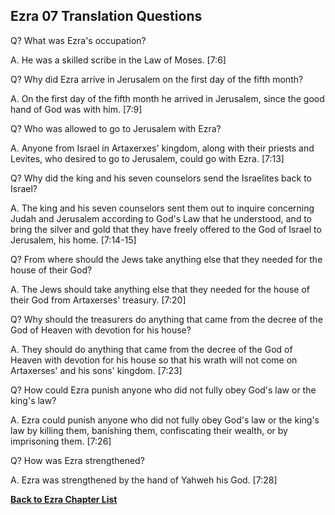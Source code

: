 ## Ezra 07 Translation Questions ##

Q? What was Ezra's occupation?

A. He was a skilled scribe in the Law of Moses. [7:6]

Q? Why did Ezra arrive in Jerusalem on the first day of the fifth month?

A. On the first day of the fifth month he arrived in Jerusalem, since the good hand of God was with him. [7:9]

Q? Who was allowed to go to Jerusalem with Ezra?

A. Anyone from Israel in Artaxerxes' kingdom, along with their priests and Levites, who desired to go to Jerusalem, could go with Ezra. [7:13]

Q? Why did the king and his seven counselors send the Israelites back to Israel?

A. The king and his seven counselors sent them out to inquire concerning Judah and Jerusalem according to God's Law that he understood, and to bring the silver and gold that they have freely offered to the God of Israel to Jerusalem, his home. [7:14-15]

Q? From where should the Jews take anything else that they needed for the house of their God?

A. The Jews should take anything else that they needed for the house of their God from Artaxerses' treasury. [7:20]

Q? Why should the treasurers do anything that came from the decree of the God of Heaven with devotion for his house?

A. They should do anything that came from the decree of the God of Heaven with devotion for his house so that his wrath will not come on Artaxerses' and his sons' kingdom. [7:23]

Q? How could Ezra punish anyone who did not fully obey God's law or the king's law?

A. Ezra could punish anyone who did not fully obey God's law or the king's law by killing them, banishing them, confiscating their wealth, or by imprisoning them. [7:26]

Q? How was Ezra strengthened?

A. Ezra was strengthened by the hand of Yahweh his God. [7:28]

__[Back to Ezra Chapter List](./)__

